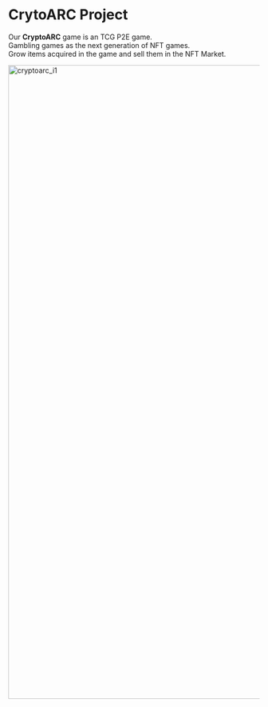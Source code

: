 # CrytoARC Project
Our <b>CryptoARC</b> game is an TCG P2E game. <br>
Gambling games as the next generation of NFT games. <br>
Grow items acquired in the game and sell them in the NFT Market. <br>

<img width="1268" alt="cryptoarc_i1" src="https://user-images.githubusercontent.com/117143640/199187036-8f83d211-d519-4beb-9644-b90b5f0a0b07.png">
